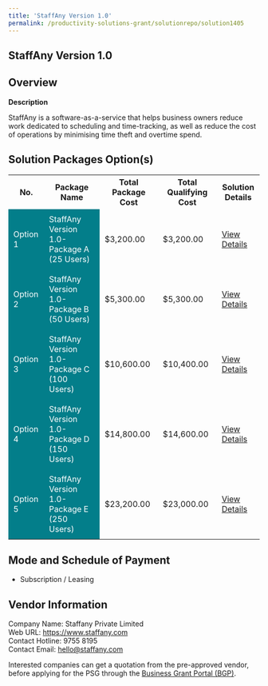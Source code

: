 ```yaml
---
title: 'StaffAny Version 1.0'
permalink: /productivity-solutions-grant/solutionrepo/solution1405
---
```


## StaffAny Version 1.0

## Overview

**Description**

StaffAny is a software-as-a-service that helps business owners reduce work dedicated to scheduling and time-tracking, as well as reduce the cost of operations by minimising time theft and overtime spend.

## Solution Packages Option(s)

<table>
<tr>
<th><b>No.</b></th>
<th><b>Package Name</b></th>
<th><b>Total Package Cost</b></th>
<th><b>Total Qualifying Cost</b></th>
<th><b>Solution Details</b></th>
</tr>
<tr>
<td style='padding: 10px; background-color: #037E8A; color: #FFFFFF;'>Option 1</td>
<td style='padding: 10px; background-color: #037E8A; color: #FFFFFF;'>StaffAny Version 1.0-Package A (25 Users)</td>
<td style='padding: 10px;'>$3,200.00</td>
<td style='padding: 10px;'>$3,200.00</td>
<td style='padding: 10px;'><a href='https://www.gobusiness.gov.sg/images/psg/Desensitised_Staffany_20200098_Annex_3_Part_1.pdf' target='_blank'>View Details</a></td>
</tr>
<tr>
<td style='padding: 10px; background-color: #037E8A; color: #FFFFFF;'>Option 2</td>
<td style='padding: 10px; background-color: #037E8A; color: #FFFFFF;'>StaffAny Version 1.0-Package B (50 Users)</td>
<td style='padding: 10px;'>$5,300.00</td>
<td style='padding: 10px;'>$5,300.00</td>
<td style='padding: 10px;'><a href='https://www.gobusiness.gov.sg/images/psg/Desensitised_Staffany_20200098_Annex_3_Part_2.pdf' target='_blank'>View Details</a></td>
</tr>
<tr>
<td style='padding: 10px; background-color: #037E8A; color: #FFFFFF;'>Option 3</td>
<td style='padding: 10px; background-color: #037E8A; color: #FFFFFF;'>StaffAny Version 1.0-Package C (100 Users)</td>
<td style='padding: 10px;'>$10,600.00</td>
<td style='padding: 10px;'>$10,400.00</td>
<td style='padding: 10px;'><a href='https://www.gobusiness.gov.sg/images/psg/Desensitised_Staffany_20200098_Annex_3_Part_3.pdf' target='_blank'>View Details</a></td>
</tr>
<tr>
<td style='padding: 10px; background-color: #037E8A; color: #FFFFFF;'>Option 4</td>
<td style='padding: 10px; background-color: #037E8A; color: #FFFFFF;'>StaffAny Version 1.0-Package D (150 Users)</td>
<td style='padding: 10px;'>$14,800.00</td>
<td style='padding: 10px;'>$14,600.00</td>
<td style='padding: 10px;'><a href='https://www.gobusiness.gov.sg/images/psg/Desensitised_Staffany_20200098_Annex_3_Part_4.pdf' target='_blank'>View Details</a></td>
</tr>
<tr>
<td style='padding: 10px; background-color: #037E8A; color: #FFFFFF;'>Option 5</td>
<td style='padding: 10px; background-color: #037E8A; color: #FFFFFF;'>StaffAny Version 1.0-Package E (250 Users)</td>
<td style='padding: 10px;'>$23,200.00</td>
<td style='padding: 10px;'>$23,000.00</td>
<td style='padding: 10px;'><a href='https://www.gobusiness.gov.sg/images/psg/Desensitised_Staffany_20200098_Annex_3_Part_5.pdf' target='_blank'>View Details</a></td>
</tr>
</table>

## Mode and Schedule of Payment

 - Subscription / Leasing

## Vendor Information

 Company Name: Staffany Private Limited<br>Web URL: https://www.staffany.com <br>Contact Hotline: 9755 8195 <br>Contact Email: hello@staffany.com 

Interested companies can get a quotation from the pre-approved vendor, before applying for the PSG through the <a href='https://www.businessgrants.gov.sg/' target='_blank' rel='noopener'>Business Grant Portal (BGP)</a>.

<script src="/jquery/resize-tables.js"></script>
